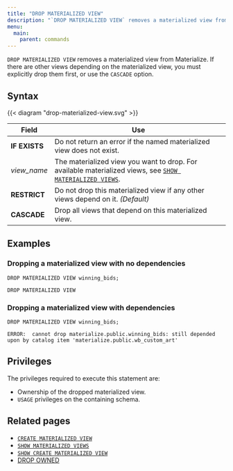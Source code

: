 ```yaml
---
title: "DROP MATERIALIZED VIEW"
description: "`DROP MATERIALIZED VIEW` removes a materialized view from Materialize."
menu:
  main:
    parent: commands
---
```


`DROP MATERIALIZED VIEW` removes a materialized view from Materialize. If there
are other views depending on the materialized view, you must explicitly drop
them first, or use the `CASCADE` option.

## Syntax

{{< diagram "drop-materialized-view.svg" >}}

Field | Use
------|-----
**IF EXISTS** | Do not return an error if the named materialized view does not exist.
_view&lowbar;name_ | The materialized view you want to drop. For available materialized views, see [`SHOW MATERIALIZED VIEWS`](../show-materialized-views).
**RESTRICT** | Do not drop this materialized view if any other views depend on it. _(Default)_
**CASCADE** | Drop all views that depend on this materialized view.

## Examples

### Dropping a materialized view with no dependencies

```mzsql
DROP MATERIALIZED VIEW winning_bids;
```
```nofmt
DROP MATERIALIZED VIEW
```

### Dropping a materialized view with dependencies

```mzsql
DROP MATERIALIZED VIEW winning_bids;
```

```nofmt
ERROR:  cannot drop materialize.public.winning_bids: still depended
upon by catalog item 'materialize.public.wb_custom_art'
```

## Privileges

The privileges required to execute this statement are:

- Ownership of the dropped materialized view.
- `USAGE` privileges on the containing schema.

## Related pages

- [`CREATE MATERIALIZED VIEW`](../create-materialized-view)
- [`SHOW MATERIALIZED VIEWS`](../show-materialized-views)
- [`SHOW CREATE MATERIALIZED VIEW`](../show-create-materialized-view)
- [DROP OWNED](../drop-owned)
